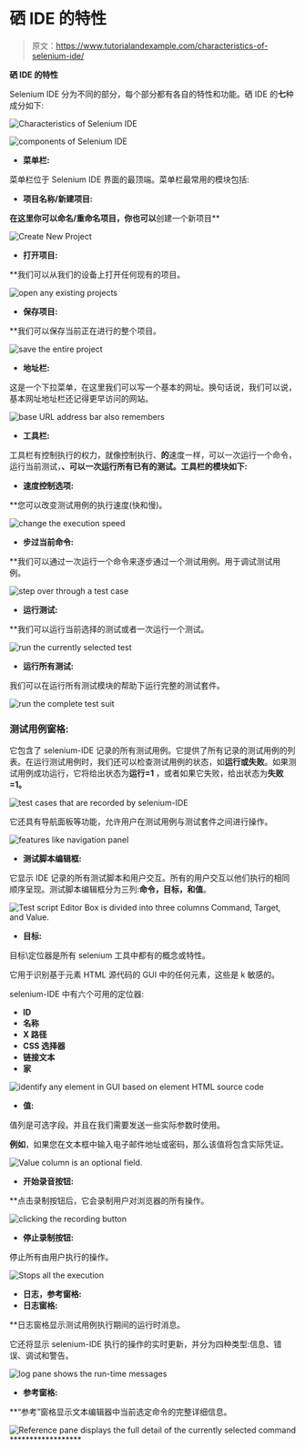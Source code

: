 # 硒 IDE 的特性

> 原文：<https://www.tutorialandexample.com/characteristics-of-selenium-ide/>

**硒 IDE 的特性**

Selenium IDE 分为不同的部分，每个部分都有各自的特性和功能。硒 IDE 的**七**种成分如下:

![Characteristics of Selenium IDE](img/36832b5635abefc43815d3b77ee1fa8e.png)

![components of Selenium IDE ](img/8a35a047048700c306a9461149769355.png)

*   **菜单栏:**

菜单栏位于 Selenium IDE 界面的最顶端。菜单栏最常用的模块包括:

*   **项目名称/新建项目:**

 **在这里你可以命名/重命名项目，你也可以**创建一个新项目**

![Create New Project](img/39356d57ee24a75d3ca3eb66403664be.png)

*   **打开项目:**

 **我们可以从我们的设备上打开任何现有的项目。

![open any existing projects](img/98d371c96e2e4b93f9bc73f51e0ce4c1.png)

*   **保存项目:**

 **我们可以保存当前正在进行的整个项目。

![save the entire project](img/8648c80e72ee3b5985a09788f47ba00f.png)

*   **地址栏:**

这是一个下拉菜单，在这里我们可以写一个基本的网址。换句话说，我们可以说，基本网址地址栏还记得更早访问的网站。

![base URL address bar also remembers](img/a54808bcf2b9d140efb3abaa2f824bd4.png)

*   **工具栏:**

工具栏有控制执行的权力，就像控制执行、**的**速度一样，可以一次运行一个命令，运行当前测试，**、**可以一次运行所有已有的测试**。工具栏的模块如下:**

*   **速度控制选项:**

 **您可以改变测试用例的执行速度(快和慢)。

![change the execution speed](img/91b176280bcb950e462569aaee3c34f3.png)

*   **步过当前命令:**

 **我们可以通过一次运行一个命令来逐步通过一个测试用例。用于调试测试用例。

![step over through a test case](img/7f8523ba702905273b6fd2296c0f59ee.png)

*   **运行测试:**

 **我们可以运行当前选择的测试或者一次运行一个测试。

![run the currently selected test ](img/7ae53ef2c9f9576756105095e177521e.png)

*   **运行所有测试:**

我们可以在运行所有测试模块的帮助下运行完整的测试套件。

![run the complete test suit](img/6b6c34755ed1ea441186c2eb88c3be2b.png)

### 测试用例窗格:

它包含了 selenium-IDE 记录的所有测试用例。它提供了所有记录的测试用例的列表。在运行测试用例时，我们还可以检查测试用例的状态，如**运行或失败**。如果测试用例成功运行，它将给出状态为**运行=1** ，或者如果它失败，给出状态为**失败=1。**

![test cases that are recorded by selenium-IDE](img/f369a8609a2a63f60b612e29a3b8e2a7.png)

它还具有导航面板等功能，允许用户在测试用例与测试套件之间进行操作。

![features like navigation panel](img/5337cae7a995c72d39d2080e3adfb197.png)

*   **测试脚本编辑框:**

它显示 IDE 记录的所有测试脚本和用户交互。所有的用户交互以他们执行的相同顺序呈现。测试脚本编辑框分为三列:**命令，目标，和值**。

![Test script Editor Box is divided into three columns Command, Target, and Value.](img/dcddc812f688054ff2685da071e20b6b.png)

*   **目标:**

目标\定位器是所有 selenium 工具中都有的概念或特性。

它用于识别基于元素 HTML 源代码的 GUI 中的任何元素，这些是 k 敏感的。

selenium-IDE 中有六个可用的定位器:

*   **ID**
*   **名称**
*   **X 路径**
*   **CSS 选择器**
*   **链接文本**
*   **家**

![identify any element in GUI based on element HTML source code](img/e7d79d1faa86674e88b8154e8abfebce.png)

*   **值:**

值列是可选字段。并且在我们需要发送一些实际参数时使用。

**例如**，如果您在文本框中输入电子邮件地址或密码，那么该值将包含实际凭证。

![Value column is an optional field.](img/f7d26c91720f049664bc34e8091a6cb6.png)

*   **开始录音按钮:**

 **点击录制按钮后，它会录制用户对浏览器的所有操作。

![clicking the recording button](img/fc0fdc8ba40a1257dfafc3af3e131a51.png)

*   **停止录制按钮:**

停止所有由用户执行的操作。

![Stops all the execution](img/a82eafbd82fad54e30ee4e292fad742d.png)

*   **日志，参考窗格:**
*   **日志窗格:**

 **日志窗格显示测试用例执行期间的运行时消息。

它还将显示 selenium-IDE 执行的操作的实时更新，并分为四种类型:信息、错误、调试和警告。

![log pane shows the run-time messages ](img/3dc1f97da38897ae1e09a743ef69d2bc.png)

*   **参考窗格:**

 **“参考”窗格显示文本编辑器中当前选定命令的完整详细信息。

![Reference pane displays the full detail of the currently selected command ](img/0237fc51fb0d0836c5ec61c4802fe5c0.png)******************
